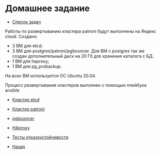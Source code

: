 # Домашнее задание


- [Список задач](Task.md)

Работы по развертыванию кластера patroni будут выполнены на Яндекс cloud.
Создано:
-  3 ВМ для etcd;
-  3 ВМ для postgres/patroni/pgbouncer. Для ВМ с postgres так же создан дополнительный диск на 20 Гб для хранения каталога с БД.
- 1 ВМ для haproxy;
- 1 ВМ для pg_probackup.

На всех ВМ используется ОС Ubuntu 20.04.

Процесс развертывания кластеров выполнен с помощью плейбука ansible

- [Кластер etcd](etcd.md)
- [Кластер patroni](patroni.md)
- [pgbouncer](pgbouncer.md)
- [HAproxy]()
- [Тесты отказоустойчивости](tests.md)

- [Назад](../README.md)